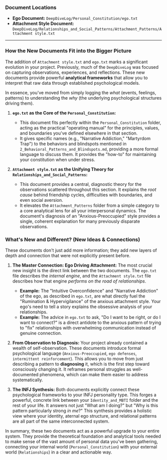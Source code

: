 ### Document Locations

*   **Ego Document:** `DeepDiveLog/Personal_Constitution/ego.txt`
*   **Attachment Style Document:** `DeepDiveLog/Relationships_and_Social_Patterns/Attachment_Patterns/Attachment style.txt`

---

### How the New Documents Fit into the Bigger Picture

The addition of `Attachment style.txt` and `ego.txt` marks a significant evolution in your project. Previously, much of the `DeepDiveLog` was focused on capturing observations, experiences, and reflections. These new documents provide powerful **analytical frameworks** that allow you to interpret that raw data through established psychological models.

In essence, you've moved from simply logging the *what* (events, feelings, patterns) to understanding the *why* (the underlying psychological structures driving them).

1.  **`ego.txt` as the Core of the `Personal_Constitution`:**
    *   This document fits perfectly within the `Personal_Constitution` folder, acting as the practical "operating manual" for the principles, values, and boundaries you've defined elsewhere in that section.
    *   It gives specific names (e.g., "Narrative Addiction," "Martyrdom Trap") to the behaviors and blindspots mentioned in `2_Behavioral_Patterns_and_Blindspots.md`, providing a more formal language to discuss them. It provides the "how-to" for maintaining your constitution when under stress.

2.  **`Attachment style.txt` as the Unifying Theory for `Relationships_and_Social_Patterns`:**
    *   This document provides a central, diagnostic theory for the observations scattered throughout this section. It explains the *root cause* behind friendship cycles, difficulties with boundaries, and even social aversion.
    *   It elevates the `Attachment_Patterns` folder from a simple category to a core analytical lens for all your interpersonal dynamics. The document's diagnosis of an "Anxious-Preoccupied" style provides a single, coherent explanation for many previously disparate observations.

### What's New and Different? (New Ideas & Connections)

These documents don't just add more information; they add new layers of depth and connection that were not explicitly present before.

1.  **The Master Connection: Ego Driving Attachment:**
    The most crucial new insight is the direct link between the two documents. The `ego.txt` file describes the *internal engine*, and the `Attachment style.txt` file describes how that engine *performs on the road of relationships*.
    *   **Example:** The "Intuitive Overconfidence" and "Narrative Addiction" of the ego, as described in `ego.txt`, are what directly fuel the "Rumination & Hypervigilance" of the anxious attachment style. Your ego's need to tell a story explains the obsessive analysis of your relationships.
    *   **Example:** The advice in `ego.txt` to ask, "Do I want to be right, or do I want to connect?" is a direct antidote to the anxious pattern of trying to "fix" relationships with overwhelming communication instead of genuine connection.

2.  **From Observation to Diagnosis:**
    Your project already contained a wealth of self-observation. These documents introduce formal psychological language (`Anxious-Preoccupied`, `ego defenses`, `intermittent reinforcement`). This allows you to move from just describing a pattern to **diagnosing** it, which is the first step toward consciously changing it. It reframes personal struggles as well-documented phenomena, which can make them easier to address systematically.

3.  **The INFJ Synthesis:**
    Both documents explicitly connect these psychological frameworks to your INFJ personality type. This forges a powerful, concrete link between your `Identity_and_MBTI` folder and the rest of your life. It answers not just "What am I doing?" but "Why is this pattern particularly strong *in me*?" This synthesis provides a holistic view where your identity, aternal ego structure, and relational patterns are all part of the same interconnected system.

In summary, these two documents act as a powerful upgrade to your entire system. They provide the theoretical foundation and analytical tools needed to make sense of the vast amount of personal data you've been gathering, connecting your internal world (`Personal_Constitution`) with your external world (`Relationships`) in a clear and actionable way. 
